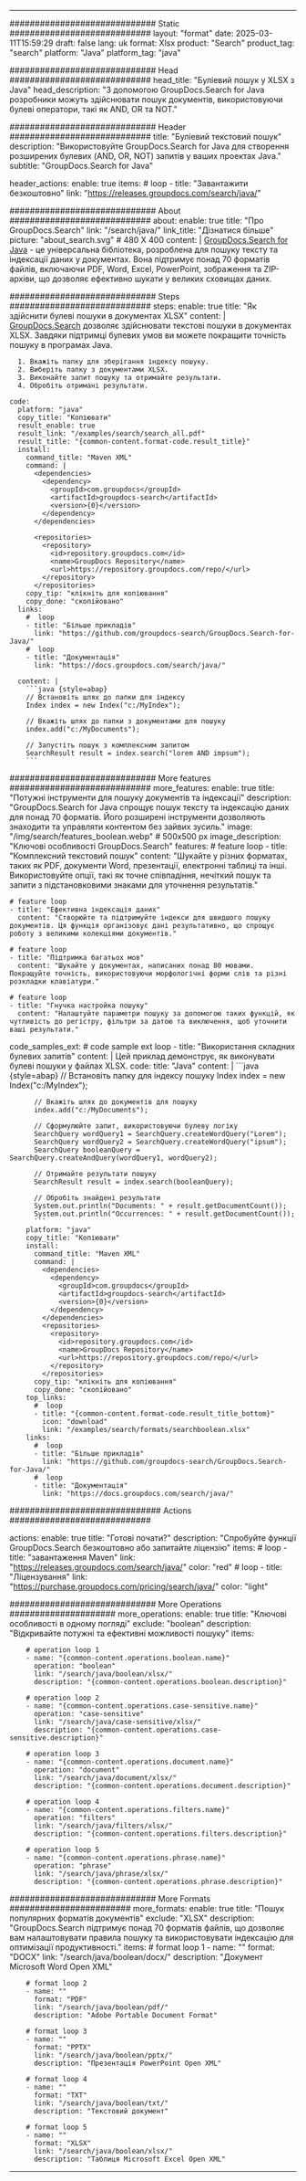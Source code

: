 
---
############################# Static ############################
layout: "format"
date:  2025-03-11T15:59:29
draft: false
lang: uk
format: Xlsx
product: "Search"
product_tag: "search"
platform: "Java"
platform_tag: "java"

############################# Head ############################
head_title: "Буліевий пошук у XLSX з Java"
head_description: "З допомогою GroupDocs.Search for Java розробники можуть здійснювати пошук документів, використовуючи булеві оператори, такі як AND, OR та NOT."

############################# Header ############################
title: "Буліевий текстовий пошук" 
description: "Використовуйте GroupDocs.Search for Java для створення розширених булевих (AND, OR, NOT) запитів у ваших проектах Java."
subtitle: "GroupDocs.Search for Java" 

header_actions:
  enable: true
  items:
    #  loop
    - title: "Завантажити безкоштовно"
      link: "https://releases.groupdocs.com/search/java/"
      
############################# About ############################
about:
    enable: true
    title: "Про GroupDocs.Search"
    link: "/search/java/"
    link_title: "Дізнатися більше"
    picture: "about_search.svg" # 480 X 400
    content: |
       [GroupDocs.Search for Java](/search/java/) - це універсальна бібліотека, розроблена для пошуку тексту та індексації даних у документах. Вона підтримує понад 70 форматів файлів, включаючи PDF, Word, Excel, PowerPoint, зображення та ZIP-архіви, що дозволяє ефективно шукати у великих сховищах даних.

############################# Steps ############################
steps:
    enable: true
    title: "Як здійснити булеві пошуки в документах XLSX"
    content: |
      [GroupDocs.Search](/search/java/) дозволяє здійснювати текстові пошуки в документах XLSX. Завдяки підтримці булевих умов ви можете покращити точність пошуку в програмах Java.
      
      1. Вкажіть папку для зберігання індексу пошуку.
      2. Виберіть папку з документами XLSX.
      3. Виконайте запит пошуку та отримайте результати.
      4. Обробіть отримані результати.
   
    code:
      platform: "java"
      copy_title: "Копіювати"
      result_enable: true
      result_link: "/examples/search/search_all.pdf"
      result_title: "{common-content.format-code.result_title}"
      install:
        command_title: "Maven XML"
        command: |
          <dependencies>
            <dependency>
              <groupId>com.groupdocs</groupId>
              <artifactId>groupdocs-search</artifactId>
              <version>{0}</version>
            </dependency>
          </dependencies>

          <repositories>
            <repository>
              <id>repository.groupdocs.com</id>
              <name>GroupDocs Repository</name>
              <url>https://repository.groupdocs.com/repo/</url>
            </repository>
          </repositories>
        copy_tip: "клікніть для копіювання"
        copy_done: "скопійовано"
      links:
        #  loop
        - title: "Більше прикладів"
          link: "https://github.com/groupdocs-search/GroupDocs.Search-for-Java/"
        #  loop
        - title: "Документація"
          link: "https://docs.groupdocs.com/search/java/"
          
      content: |
        ```java {style=abap}
        // Встановіть шлях до папки для індексу
        Index index = new Index("c:/MyIndex");

        // Вкажіть шлях до папки з документами для пошуку
        index.add("c:/MyDocuments");

        // Запустіть пошук з комплексним запитом
        SearchResult result = index.search("lorem AND impsum");
        ```            

############################# More features ############################
more_features:
  enable: true
  title: "Потужні інструменти для пошуку документів та індексації"
  description: "GroupDocs.Search for Java спрощує пошук тексту та індексацію даних для понад 70 форматів. Його розширені інструменти дозволяють знаходити та управляти контентом без зайвих зусиль."
  image: "/img/search/features_boolean.webp" # 500x500 px
  image_description: "Ключові особливості GroupDocs.Search"
  features:
    # feature loop
    - title: "Комплексний текстовий пошук"
      content: "Шукайте у різних форматах, таких як PDF, документи Word, презентації, електронні таблиці та інші. Використовуйте опції, такі як точне співпадіння, нечіткий пошук та запити з підстановковими знаками для уточнення результатів."

    # feature loop
    - title: "Ефективна індексація даних"
      content: "Створюйте та підтримуйте індекси для швидшого пошуку документів. Ця функція організовує дані результативно, що спрощує роботу з великими колекціями документів."

    # feature loop
    - title: "Підтримка багатьох мов"
      content: "Шукайте у документах, написаних понад 80 мовами. Покращуйте точність, використовуючи морфологічні форми слів та різні розкладки клавіатури."

    # feature loop
    - title: "Гнучка настройка пошуку"
      content: "Налаштуйте параметри пошуку за допомогою таких функцій, як чутливість до регістру, фільтри за датою та виключення, щоб уточнити ваші результати."
      
  code_samples_ext:
    # code sample ext loop
    - title: "Використання складних булевих запитів"
      content: |
        Цей приклад демонструє, як виконувати булеві пошуки у файлах XLSX.
      code:
        title: "Java"
        content: |
          ```java {style=abap}
          // Встановіть папку для індексу пошуку
          Index index = new Index("c:/MyIndex");
              
          // Вкажіть шлях до документів для пошуку
          index.add("c:/MyDocuments");

          // Сформулюйте запит, використовуючи булеву логіку
          SearchQuery wordQuery1 = SearchQuery.createWordQuery("Lorem");
          SearchQuery wordQuery2 = SearchQuery.createWordQuery("ipsum");
          SearchQuery booleanQuery = SearchQuery.createAndQuery(wordQuery1, wordQuery2);

          // Отримайте результати пошуку
          SearchResult result = index.search(booleanQuery);
          
          // Обробіть знайдені результати
          System.out.println("Documents: " + result.getDocumentCount());
          System.out.println("Occurrences: " + result.getDocumentCount());
          ```
        platform: "java"
        copy_title: "Копіювати"
        install:
          command_title: "Maven XML"
          command: |
            <dependencies>
              <dependency>
                <groupId>com.groupdocs</groupId>
                <artifactId>groupdocs-search</artifactId>
                <version>{0}</version>
              </dependency>
            </dependencies>
            <repositories>
              <repository>
                <id>repository.groupdocs.com</id>
                <name>GroupDocs Repository</name>
                <url>https://repository.groupdocs.com/repo/</url>
              </repository>
            </repositories>
          copy_tip: "клікніть для копіювання"
          copy_done: "скопійовано"
        top_links:
          #  loop
          - title: "{common-content.format-code.result_title_bottom}"
            icon: "download"
            link: "/examples/search/formats/searchboolean.xlsx"
        links:
          #  loop
          - title: "Більше прикладів"
            link: "https://github.com/groupdocs-search/GroupDocs.Search-for-Java/"
          #  loop
          - title: "Документація"
            link: "https://docs.groupdocs.com/search/java/"
            

            


############################## Actions ############################

actions:
  enable: true
  title: "Готові почати?"
  description: "Спробуйте функції GroupDocs.Search безкоштовно або запитайте ліцензію"
  items:
    #  loop
    - title: "завантаження Maven"
      link: "https://releases.groupdocs.com/search/java/"
      color: "red"
        #  loop
    - title: "Ліцензування"
      link: "https://purchase.groupdocs.com/pricing/search/java/"
      color: "light"


############################# More Operations #####################
more_operations:
    enable: true
    title: "Ключові особливості в одному погляді"
    exclude: "boolean"
    description: "Відкривайте потужні та ефективні можливості пошуку"
    items: 
          
        # operation loop 1
        - name: "{common-content.operations.boolean.name}"
          operation: "boolean"
          link: "/search/java/boolean/xlsx/"
          description: "{common-content.operations.boolean.description}"

        # operation loop 2
        - name: "{common-content.operations.case-sensitive.name}"
          operation: "case-sensitive"
          link: "/search/java/case-sensitive/xlsx/"
          description: "{common-content.operations.case-sensitive.description}"

        # operation loop 3
        - name: "{common-content.operations.document.name}"
          operation: "document"
          link: "/search/java/document/xlsx/"
          description: "{common-content.operations.document.description}"

        # operation loop 4
        - name: "{common-content.operations.filters.name}"
          operation: "filters"
          link: "/search/java/filters/xlsx/"
          description: "{common-content.operations.filters.description}"

        # operation loop 5
        - name: "{common-content.operations.phrase.name}"
          operation: "phrase"
          link: "/search/java/phrase/xlsx/"
          description: "{common-content.operations.phrase.description}"
          
        
          
############################# More Formats ########################
more_formats:
    enable: true
    title: "Пошук популярних форматів документів"
    exclude: "XLSX"
    description: "GroupDocs.Search підтримує понад 70 форматів файлів, що дозволяє вам налаштовувати правила пошуку та використовувати індексацію для оптимізації продуктивності."
    items: 
        # format loop 1
        - name: ""
          format: "DOCX"
          link: "/search/java/boolean/docx/"
          description: "Документ Microsoft Word Open XML"
          
        # format loop 2
        - name: ""
          format: "PDF"
          link: "/search/java/boolean/pdf/"
          description: "Adobe Portable Document Format"
          
        # format loop 3
        - name: ""
          format: "PPTX"
          link: "/search/java/boolean/pptx/"
          description: "Презентація PowerPoint Open XML"

        # format loop 4
        - name: ""
          format: "TXT"
          link: "/search/java/boolean/txt/"
          description: "Текстовий документ"
          
        # format loop 5
        - name: ""
          format: "XLSX"
          link: "/search/java/boolean/xlsx/"
          description: "Таблиця Microsoft Excel Open XML"
  

---